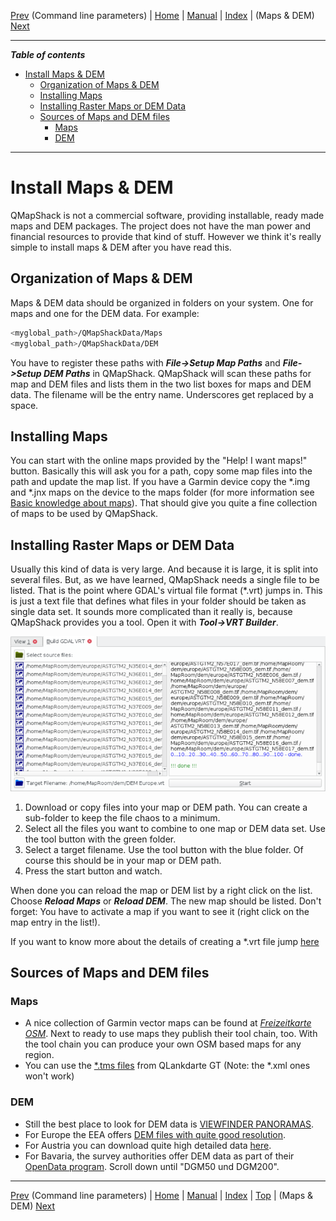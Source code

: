 [Prev](DocCmdOptions) (Command line parameters) | [Home](Home) | [Manual](DocMain) | [Index](AxAdvIndex) | (Maps & DEM) [Next](DocBasicsMapDem)
- - -

***Table of contents***

* [Install Maps & DEM](#install-maps--dem)
    * [Organization of Maps & DEM](#organization-of-maps--dem)
    * [Installing Maps](#installing-maps)
    * [Installing Raster Maps or DEM Data](#installing-raster-maps-or-dem-data)
    * [Sources of Maps and DEM files](#sources-of-maps-and-dem-files)
        * [Maps](#maps)
        * [DEM](#dem)

* * * * * * * * * *
 
# Install Maps & DEM

QMapShack is not a commercial software, providing installable, ready made maps and DEM packages. The project does not have the man power and financial resources to provide that kind of stuff. However we think it's really simple to install maps & DEM after you have read this.

## Organization of Maps & DEM

Maps & DEM data should be organized in folders on your system. One for maps and one for the DEM data. For example:

```bash
<myglobal_path>/QMapShackData/Maps
<myglobal_path>/QMapShackData/DEM
```

You have to register these paths with ***File->Setup Map Paths*** and ***File->Setup DEM Paths*** in QMapShack. QMapShack will scan these paths for map and DEM files and lists them in the two list boxes for maps and DEM data. The filename will be the entry name. Underscores get replaced by a space.

## Installing Maps

You can start with the online maps provided by the "Help! I want maps!" button. Basically this will ask you for a 
path, copy some map files into the path and update the map list. 
If you have a Garmin device copy the \*.img and \*.jnx maps on the device to the maps folder (for more information see [Basic knowledge about maps](DocBasicsMapDem)). That should give you
quite a fine collection of maps to be used by QMapShack.

## Installing Raster Maps or DEM Data

Usually this kind of data is very large. And because it is large, it is split into several files. But, as we have learned, QMapShack needs a single file to be listed. That is the point where GDAL's virtual file format (\*.vrt) jumps in. This is just a text file that defines what files in your folder should be taken as single data set. It sounds more complicated than it really is, because QMapShack provides you a tool. Open it with ***Tool->VRT Builder***.

![Alt text](images/DocBasicsMapDem/qmapshack1.png)

1. Download or copy files into your map or DEM path. You can create a sub-folder to keep the file chaos to a minimum. 
1. Select all the files you want to combine to one map or DEM data set. Use the tool button with the green folder.
1. Select a target filename. Use the tool button with the blue folder. Of course this should be in your map or DEM path.
1. Press the start button and watch.

When done you can reload the map or DEM list by a right click on the list. Choose ***Reload Maps*** or ***Reload DEM***. The new map should be listed. Don't forget: You have to activate a map if you want to see it (right click on the map entry in the list!).

If you want to know more about the details of creating a \*.vrt file jump [here](DocBasicsMapDem#gdal-vrt-maps)

## Sources of Maps and DEM files

### Maps
* A nice collection of Garmin vector maps can be found at [_Freizeitkarte OSM_](http://www.freizeitkarte-osm.de/). Next to ready to use maps they publish their tool chain, too. With the tool chain you can produce your own OSM based maps for any region. 
* You can use the [\*.tms files](https://sourceforge.net/projects/qlandkartegt/files/WMS%20Maps/) from QLankdarte GT (Note: the \*.xml ones won't work)

### DEM
* Still the best place to look for DEM data is [VIEWFINDER PANORAMAS](http://www.viewfinderpanoramas.org/). 
* For Europe the EEA offers [DEM files with quite good resolution](https://www.eea.europa.eu/data-and-maps/data/eu-dem). 
* For Austria you can download quite high detailed data [here](https://www.data.gv.at/katalog/dataset/d88a1246-9684-480b-a480-ff63286b35b7).
* For Bavaria, the survey authorities offer DEM data as part of their [OpenData program](https://www.ldbv.bayern.de/produkte/weitere/opendata.html). Scroll down until "DGM50 und DGM200".

- - -
[Prev](DocCmdOptions) (Command line parameters) | [Home](Home) | [Manual](DocMain) | [Index](AxAdvIndex) | [Top](#) | (Maps & DEM) [Next](DocBasicsMapDem)
